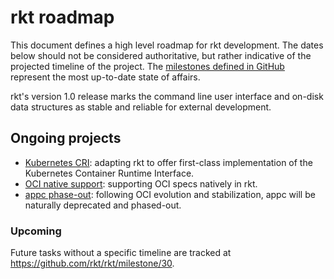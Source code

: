 # rkt roadmap

This document defines a high level roadmap for rkt development.
The dates below should not be considered authoritative, but rather indicative of the projected timeline of the project.
The [milestones defined in GitHub](https://github.com/rkt/rkt/milestones) represent the most up-to-date state of affairs.

rkt's version 1.0 release marks the command line user interface and on-disk data structures as stable and reliable for external development.

## Ongoing projects

- [Kubernetes CRI](https://github.com/rkt/rkt/projects/1): adapting rkt to offer first-class implementation of the Kubernetes Container Runtime Interface.
- [OCI native support](https://github.com/rkt/rkt/projects/4): supporting OCI specs natively in rkt.
- [appc phase-out](https://github.com/rkt/rkt/projects/5): following OCI evolution and stabilization, appc will be naturally deprecated and phased-out.

### Upcoming

Future tasks without a specific timeline are tracked at https://github.com/rkt/rkt/milestone/30.
